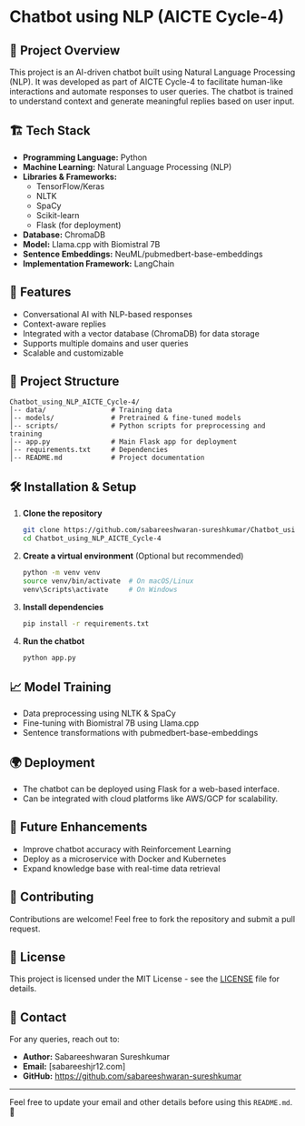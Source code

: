 # Chatbot using NLP (AICTE Cycle-4)

## 📌 Project Overview
This project is an AI-driven chatbot built using Natural Language Processing (NLP). It was developed as part of AICTE Cycle-4 to facilitate human-like interactions and automate responses to user queries. The chatbot is trained to understand context and generate meaningful replies based on user input.

## 🏗 Tech Stack
- **Programming Language:** Python
- **Machine Learning:** Natural Language Processing (NLP)
- **Libraries & Frameworks:**
  - TensorFlow/Keras
  - NLTK
  - SpaCy
  - Scikit-learn
  - Flask (for deployment)
- **Database:** ChromaDB
- **Model:** Llama.cpp with Biomistral 7B
- **Sentence Embeddings:** NeuML/pubmedbert-base-embeddings
- **Implementation Framework:** LangChain

## 🚀 Features
- Conversational AI with NLP-based responses
- Context-aware replies
- Integrated with a vector database (ChromaDB) for data storage
- Supports multiple domains and user queries
- Scalable and customizable

## 📂 Project Structure
```
Chatbot_using_NLP_AICTE_Cycle-4/
│-- data/                # Training data
│-- models/              # Pretrained & fine-tuned models
│-- scripts/             # Python scripts for preprocessing and training
│-- app.py               # Main Flask app for deployment
│-- requirements.txt     # Dependencies
│-- README.md            # Project documentation
```

## 🛠 Installation & Setup
1. **Clone the repository**
   ```bash
   git clone https://github.com/sabareeshwaran-sureshkumar/Chatbot_using_NLP_AICTE_Cycle-4.git
   cd Chatbot_using_NLP_AICTE_Cycle-4
   ```
2. **Create a virtual environment** (Optional but recommended)
   ```bash
   python -m venv venv
   source venv/bin/activate  # On macOS/Linux
   venv\Scripts\activate     # On Windows
   ```
3. **Install dependencies**
   ```bash
   pip install -r requirements.txt
   ```
4. **Run the chatbot**
   ```bash
   python app.py
   ```

## 📈 Model Training
- Data preprocessing using NLTK & SpaCy
- Fine-tuning with Biomistral 7B using Llama.cpp
- Sentence transformations with pubmedbert-base-embeddings

## 🌍 Deployment
- The chatbot can be deployed using Flask for a web-based interface.
- Can be integrated with cloud platforms like AWS/GCP for scalability.

## 📌 Future Enhancements
- Improve chatbot accuracy with Reinforcement Learning
- Deploy as a microservice with Docker and Kubernetes
- Expand knowledge base with real-time data retrieval

## 🤝 Contributing
Contributions are welcome! Feel free to fork the repository and submit a pull request.

## 📜 License
This project is licensed under the MIT License - see the [LICENSE](LICENSE) file for details.

## 📧 Contact
For any queries, reach out to:
- **Author:** Sabareeshwaran Sureshkumar
- **Email:** [sabareeshjr12.com]
- **GitHub:** https://github.com/sabareeshwaran-sureshkumar

---
Feel free to update your email and other details before using this `README.md`. 🚀
